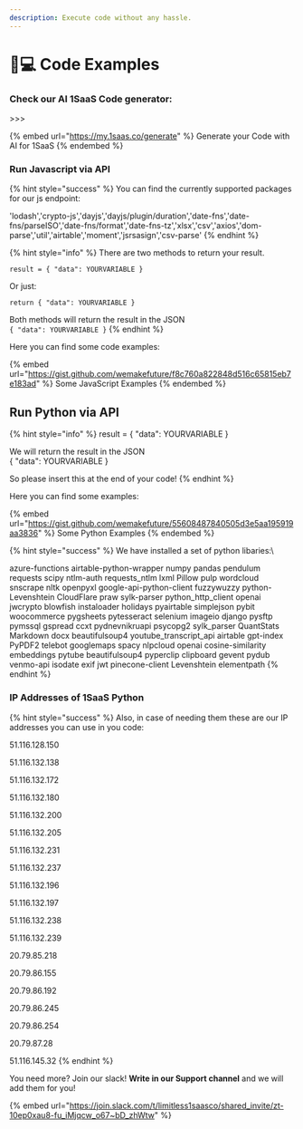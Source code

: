 ```yaml
---
description: Execute code without any hassle.
---
```


# 👨💻 Code Examples

### Check our AI 1SaaS Code generator:

\>>>

{% embed url="https://my.1saas.co/generate" %}
Generate your Code with AI for 1SaaS
{% endembed %}

### Run Javascript via API

{% hint style="success" %}
You can find the currently supported packages for our js endpoint:

'lodash','crypto-js','dayjs','dayjs/plugin/duration','date-fns','date-fns/parseISO','date-fns/format','date-fns-tz','xlsx','csv','axios','dom-parse','util','airtable','moment','jsrsasign','csv-parse'
{% endhint %}

{% hint style="info" %}
There are two methods to return your result.&#x20;

`result = { "data": YOURVARIABLE }`

Or just:&#x20;

`return { "data": YOURVARIABLE }`

Both methods will return the result in the JSON \
`{ "data": YOURVARIABLE }`
{% endhint %}



Here you can find some code examples:&#x20;

{% embed url="https://gist.github.com/wemakefuture/f8c760a822848d516c65815eb7e183ad" %}
Some JavaScript Examples
{% endembed %}

## Run Python via API

{% hint style="info" %}
result = { "data": YOURVARIABLE }

We will return the result in the JSON \
{ "data": YOURVARIABLE }

So please insert this at the end of your code!
{% endhint %}

Here you can find some examples:&#x20;

{% embed url="https://gist.github.com/wemakefuture/55608487840505d3e5aa195919aa3836" %}
Some Python Examples
{% endembed %}

{% hint style="success" %}
We have installed a set of python libaries:\


azure-functions airtable-python-wrapper numpy pandas pendulum requests scipy ntlm-auth requests\_ntlm lxml Pillow pulp wordcloud snscrape nltk openpyxl google-api-python-client fuzzywuzzy python-Levenshtein CloudFlare praw sylk-parser python\_http\_client openai jwcrypto blowfish instaloader holidays pyairtable simplejson pybit woocommerce pygsheets pytesseract selenium imageio django pysftp pymssql gspread ccxt pydnevnikruapi psycopg2 sylk\_parser QuantStats Markdown docx beautifulsoup4 youtube\_transcript\_api airtable gpt-index PyPDF2 telebot googlemaps spacy nlpcloud openai cosine-similarity embeddings pytube beautifulsoup4 pyperclip clipboard gevent pydub venmo-api isodate exif jwt pinecone-client Levenshtein elementpath
{% endhint %}

### IP Addresses of 1SaaS Python

{% hint style="success" %}
Also, in case of needing them these are our IP addresses you can use in you code:

51.116.128.150

51.116.132.138

51.116.132.172

51.116.132.180

51.116.132.200

51.116.132.205

51.116.132.231

51.116.132.237

51.116.132.196

51.116.132.197

51.116.132.238

51.116.132.239

20.79.85.218

20.79.86.155

20.79.86.192

20.79.86.245

20.79.86.254

20.79.87.28

51.116.145.32
{% endhint %}

You need more? Join our slack! **Write in our Support channel** and we will add them for you!

{% embed url="https://join.slack.com/t/limitless1saasco/shared_invite/zt-10ep0xau8-fu_iMjqcw_o67~bD_zhWtw" %}
